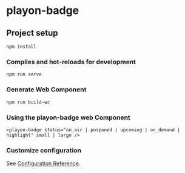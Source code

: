 # playon-badge

## Project setup
```
npm install
```

### Compiles and hot-reloads for development
```
npm run serve
```
### Generate Web Component
```
npm run build-wc
```

### Using the playon-badge web Component
```
<playon-badge status="on_air | posponed | upcoming | on_demand | highlight" small | large />
```

### Customize configuration
See [Configuration Reference](https://cli.vuejs.org/config/).
